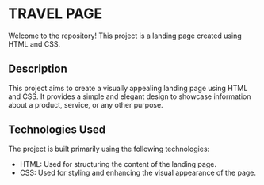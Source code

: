 <h1>TRAVEL PAGE</h1>

Welcome to the repository! This project is a landing page created using HTML and CSS.

## Description

This project aims to create a visually appealing landing page using HTML and CSS. It provides a simple and elegant design to showcase information about a product, service, or any other purpose.

## Technologies Used

The project is built primarily using the following technologies:

- HTML: Used for structuring the content of the landing page.
- CSS: Used for styling and enhancing the visual appearance of the page.

